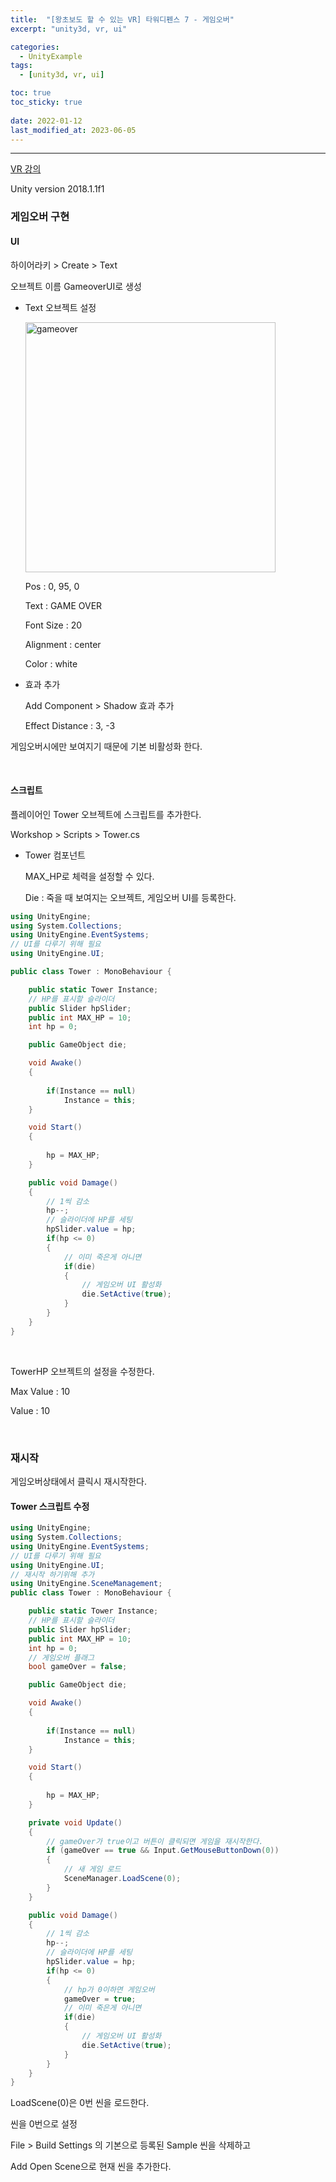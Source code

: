 ```yaml
---
title:  "[왕초보도 할 수 있는 VR] 타워디펜스 7 - 게임오버"
excerpt: "unity3d, vr, ui"

categories:
  - UnityExample
tags:
  - [unity3d, vr, ui]

toc: true
toc_sticky: true
 
date: 2022-01-12 
last_modified_at: 2023-06-05
---  
```


***  
<a href="https://www.gseek.kr/member/rl/studyRoom/studyRoomMain.do?courseSeq=2069&courseCsSeq=1&stuSeq=&subjSeq=5&pageNum=1">VR 강의</a>

Unity version 2018.1.1f1

### 게임오버 구현

#### UI

하이어라키 > Create > Text

오브젝트 이름 GameoverUI로 생성

* Text 오브젝트 설정

  <img src="../assets/images/posting/20220112/gameoverui.png" title="gameover" width="400px">

  Pos : 0, 95, 0
  
  Text : GAME OVER
  
  Font Size : 20

  Alignment : center

  Color : white

* 효과 추가

  Add Component > Shadow 효과 추가

  Effect Distance : 3, -3  


게임오버시에만 보여지기 때문에 기본 비활성화 한다.  

<br>

#### 스크립트

플레이어인 Tower 오브젝트에 스크립트를 추가한다.  

Workshop > Scripts > Tower.cs

* Tower 컴포넌트

  MAX_HP로 체력을 설정할 수 있다.  

  Die : 죽을 때 보여지는 오브젝트, 게임오버 UI를 등록한다. 

```cs
using UnityEngine;
using System.Collections;
using UnityEngine.EventSystems;
// UI를 다루기 위해 필요
using UnityEngine.UI;

public class Tower : MonoBehaviour {

	public static Tower Instance;
    // HP를 표시할 슬라이더
    public Slider hpSlider;
	public int MAX_HP = 10;
	int hp = 0;

	public GameObject die;

	void Awake()
	{
        
		if(Instance == null)
			Instance = this;
	}

	void Start()
	{
        
		hp = MAX_HP;
	}

	public void Damage()
	{
        // 1씩 감소
		hp--;
        // 슬라이더에 HP를 세팅
        hpSlider.value = hp;
		if(hp <= 0)
		{
            // 이미 죽은게 아니면
			if(die)
			{
                // 게임오버 UI 활성화
				die.SetActive(true);
			}
		}
	}
}
```

<br>

TowerHP 오브젝트의 설정을 수정한다.  

Max Value : 10

Value : 10

<br>

### 재시작

게임오버상태에서 클릭시 재시작한다.  

#### Tower 스크립트 수정

```cs
using UnityEngine;
using System.Collections;
using UnityEngine.EventSystems;
// UI를 다루기 위해 필요
using UnityEngine.UI;
// 재시작 하기위해 추가
using UnityEngine.SceneManagement;
public class Tower : MonoBehaviour {

	public static Tower Instance;
    // HP를 표시할 슬라이더
    public Slider hpSlider;
	public int MAX_HP = 10;
	int hp = 0;
    // 게임오버 플래그
    bool gameOver = false;

	public GameObject die;

	void Awake()
	{
        
		if(Instance == null)
			Instance = this;
	}

	void Start()
	{
        
		hp = MAX_HP;
	}

    private void Update()
    {
        // gameOver가 true이고 버튼이 클릭되면 게임을 재시작한다.
        if (gameOver == true && Input.GetMouseButtonDown(0))
        {
            // 새 게임 로드
            SceneManager.LoadScene(0);
        }
    }

    public void Damage()
	{
        // 1씩 감소
		hp--;
        // 슬라이더에 HP를 세팅
        hpSlider.value = hp;
		if(hp <= 0)
		{
            // hp가 0이하면 게임오버
            gameOver = true;
            // 이미 죽은게 아니면
			if(die)
			{
                // 게임오버 UI 활성화
				die.SetActive(true);
			}
		}
	}
}
```

LoadScene(0)은 0번 씬을 로드한다. 

씬을 0번으로 설정

File > Build Settings 의 기본으로 등록된 Sample 씬을 삭제하고 

Add Open Scene으로 현재 씬을 추가한다.